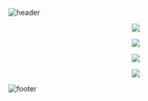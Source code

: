 ![header](https://user-images.githubusercontent.com/132609298/236647454-2a0cf098-3b9f-4801-af67-3eb77d8f8ad1.png)

<p align="center">
  <img src="https://github-readme-stats.vercel.app/api/?username=impablo0&title_color=674fc9&text_color=9f9f9f&show_icons=true&bg_color=00000000&hide_border=true&icon_color=674fc9&hide_title=true&count_private=true" />
</p>
<p align="center">
  <img src="https://github-readme-stats.vercel.app/api/top-langs/?username=impablo0&title_color=674fc9&text_color=9f9f9f&show_icons=true&bg_color=00000000&hide_border=true&icon_color=674fc9&hide_title=true&count_private=true" />
</p>
<p align="center">
  <img src="https://komarev.com/ghpvc/?username=impablo0&color=blueviolet" />
</p>
<p align="center">
  <img src="https://api.sytes.net/github"/>
</p>

![footer](https://github.com/impablo0/impablo0/assets/132609298/999be41c-fff8-4036-adb0-009908570fd0)

